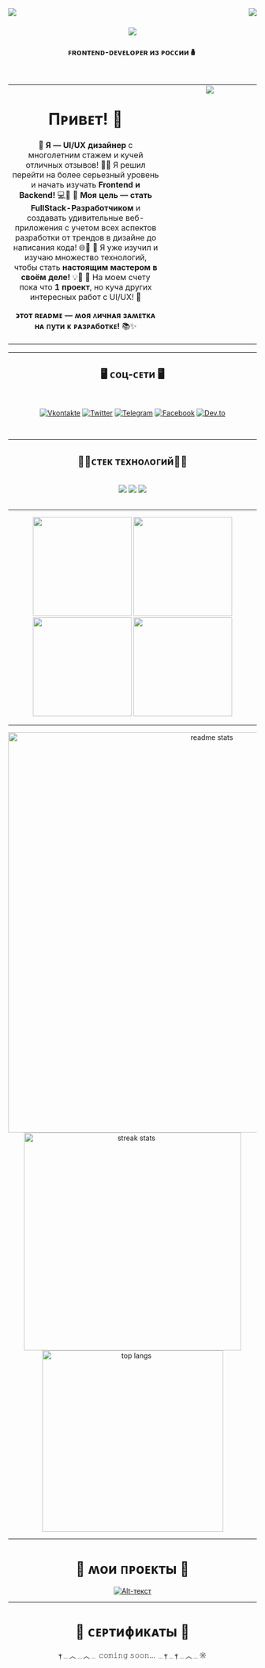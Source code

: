 <div>
<img align="left" src="https://www.codewars.com/users/Crxckovich/badges/small" />
<img align="right" src="https://visitor-badge.laobi.icu/badge?page_id=Crxckovich.Crxckovich"/>
</div>

<h1 align="center">
    <img src="https://readme-typing-svg.demolab.com?font=Unbounded&weight=800&size=40&duration=3500&pause=1000&center=true&vCenter=true&width=800&height=200&lines=%D0%9F%D1%80%D0%B8%D0%B2%D0%B5%D1%82!+%D0%AF+%D0%90%D1%80%D1%82%D1%91%D0%BC+%F0%9F%96%90;%D0%AF+Frontend-Developer+%F0%9F%96%BC%EF%B8%8F;(%E3%81%A5%E2%97%95%E2%97%A1%E2%97%95)%E3%81%A5"/>
</h1>

<h3 align="center">ꜰʀᴏɴᴛᴇɴᴅ-ᴅᴇᴠᴇʟᴏᴘᴇʀ из ᴩоᴄᴄии🪆</h3>

<br/>
<table><tr><td valign="top" width="33%">

<div align="center">

# Пᴩиʙᴇᴛ! 🌟

🎨 **Я — UI/UX дизайнер** с многолетним стажем и кучей отличных отзывов! 🌟✨
Я решил перейти на более серьезный уровень и начать изучать **Frontend и Backend!** 💻🚀
🌈 **Моя цель — стать FullStack-Разработчиком** и создавать удивительные веб-приложения с учетом всех аспектов разработки от трендов в дизайне до написания кода! 🌐🔧
🚀 Я уже изучил и изучаю множество технологий, чтобы стать **настоящим мастером в своём деле!** 💡💪
🎉 На моем счету пока что **1 проект**, но куча других интересных работ с UI/UX! 🌟

**϶ᴛоᴛ ʀᴇᴀᴅᴍᴇ — ʍоя ᴧичнᴀя зᴀʍᴇᴛᴋᴀ нᴀ ᴨуᴛи ᴋ ᴩᴀзᴩᴀбоᴛᴋᴇ!** 📚✨

</div>

</td><td valign="top" width="20%">

<div align="center">
    <img src="https://i.postimg.cc/mkY6LDQt/b555de5cb.png" />
</div>

</td></tr></table>  

<hr/>

<div align="center">

## 🖥️ **ᴄоц-ᴄᴇᴛи** 🖥️

<br/>

[![Vkontakte](https://img.shields.io/badge/-Ｖｋｏｎｔａｋｔｅ-273039?style=for-the-badge&logo=Vk&logoColor=4F7DB3)](https://vk.com/id544602562)
[![Twitter](https://img.shields.io/badge/-Ｔｗｉｔｔｅｒ-273039?style=for-the-badge&logo=X&logoColor=FFFFFF)](https://x.com/crxck1337)
[![Telegram](https://img.shields.io/badge/-Ｔｅｌｅｇｒａｍ-273039?style=for-the-badge&logo=telegram&logoColor=27A0D9)](https://t.me/crxck1337)
[![Facebook](https://img.shields.io/badge/-Ｆａｃｅｂｏｏｋ-273039?style=for-the-badge&logo=facebook&logoColor=27A0D9)](https://www.facebook.com/profile.php?id=100067309719337)
[![Dev.to](https://img.shields.io/badge/-ＤＥＶ.ＴＯ-273039?style=for-the-badge&logo=Dev.to&logoColor=FFFFFF)](https://dev.to/crxckovich)


</div>

<br/>

<hr/>

<h2 align="center">🧑‍💻ᴄᴛᴇᴋ ᴛᴇхноᴧоᴦий🧑‍💻</h2>

<br/>

<div align="center
">
<img src="https://skillicons.dev/icons?i=photoshop,ae,figma,pycharm,vscode" />
<img src="https://skillicons.dev/icons?i=html,css,js,ts,gulp,tailwind"/>
<img src="https://skillicons.dev/icons?i=python,bash,git,redis,django" />
</div>

<br/>

<hr/>

<div align="center">
    <img src="https://i.postimg.cc/ZnVKZLjC/pngwing-com-2.png" width="200"/>
    <img src="https://i.postimg.cc/ZnVKZLjC/pngwing-com-2.png" width="200"/>
    <img src="https://i.postimg.cc/ZnVKZLjC/pngwing-com-2.png" width="200"/>
    <img src="https://i.postimg.cc/ZnVKZLjC/pngwing-com-2.png" width="200"/>
</div>

<hr/>

<div align="center">
    <img width=810 src="https://github-readme-stats-salesp07.vercel.app/api?username=Crxckovich&count_private=true&show_icons=true&theme=react&rank_icon=github&border_radius=10" alt="readme stats" />
    <img width=440 src="https://streak-stats.demolab.com?user=Crxckovich&theme=react&border_radius=10&locale=ru&card_width=425&hide_total_contributions=true" alt="streak stats"/>
    <img width=367 src="https://github-readme-stats-salesp07.vercel.app/api/top-langs/?username=Crxckovich&hide=HTML&langs_count=8&layout=compact&theme=react&border_radius=10&size_weight=0.5&count_weight=0.5&exclude_repo=github-readme-stats" alt="top langs"/>
</div>

<hr/>

<div align="center">

# 💪 ʍои ᴨᴩоᴇᴋᴛы 💪

[![Alt-текст](https://i.postimg.cc/jqMZxHbz/Desktop-1.png)](https://crxckovich.github.io/MountainTourismSite/)

</div>

<hr/>

<div align="center">

# 📃 ᴄᴇᴩᴛиɸиᴋᴀᴛы 📃

ⲯ﹍︿﹍︿﹍ 𝚌𝚘𝚖𝚒𝚗𝚐 𝚜𝚘𝚘𝚗... ﹍ⲯ﹍ⲯ﹍︿﹍☼

</div>
